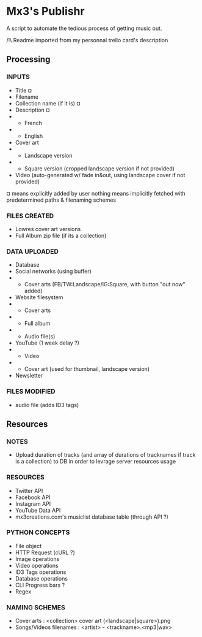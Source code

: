 # Mx3's Publishr
A script to automate the tedious process of getting music out.

/!\\ Readme imported from my personnal trello card's description

## Processing

### INPUTS
- Title ¤
- Filename
- Collection name (if it is) ¤
- Description ¤
- - French
- - English
- Cover art 
- - Landscape version
- - Square version (cropped landscape version if not provided)
- Video (auto-generated w/ fade in&out, using landscape cover if not provided)

¤ means explicitly added by user
nothing means implicitly fetched with predetermined paths & filenaming schemes

### FILES CREATED
- Lowres cover art versions
- Full Album zip file (if its a collection)

### DATA UPLOADED
- Database
- Social networks (using buffer)
- - Cover arts (FB/TW:Landscape/IG:Square, with button "out now" added)
- Website filesystem
- - Cover arts 
- - Full album
- - Audio file(s)
- YouTube (1 week delay ?)
- - Video
- - Cover art (used for thumbnail, landscape version)
- Newsletter

### FILES MODIFIED
- audio file (adds ID3 tags)

## Resources

### NOTES
- Upload duration of tracks (and array of durations of tracknames if track is a collection) to DB in order to levrage server resources usage

### RESOURCES
- Twitter API
- Facebook API
- Instagram API
- YouTube Data API
- mx3creations.com's musiclist database table (through API ?)

### PYTHON CONCEPTS
- File object
- HTTP Request (cURL ?)
- Image operations
- Video operations
- ID3 Tags operations
- Database operations
- CLI Progress bars ?
- Regex

### NAMING SCHEMES
- Cover arts : \<collection\> cover art (\<landscape|square\>).png
- Songs/Videos filenames : \<artist\> - \<trackname\>.\<mp3|wav\>